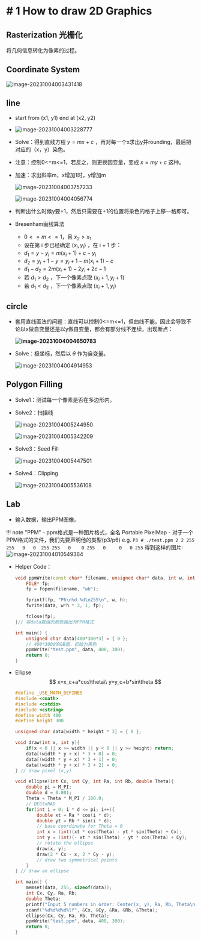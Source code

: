 # # 1 How to draw 2D Graphics 

## Rasterization 光栅化

将几何信息转化为像素的过程。

## Coordinate System

![image-20231004003431418](./assets/image-20231004003431418.png)

## line

- start from (x1, y1) end at (x2, y2)  

- ![image-20231004003228777](./assets/image-20231004003228777.png)

- Solve：得到直线方程 $y=mx+c$ ，再对每一个x求出y并rounding，最后把对应的（x，y）染色。

- 注意：控制0<=m<=1，若反之，则更换因变量，变成 $x=my+c$ 这种。

- 加速：求出斜率m，x增加1时，y增加m

    ![image-20231004003757233](./assets/image-20231004003757233.png)

	![image-20231004004056774](./assets/image-20231004004056774.png)

- 判断出什么时候y要+1，然后只需要在+1的位置将染色的格子上移一格即可。

- Bresenham画线算法
    - $0<=m<=1$，且 $x_2 > x_1$ 
    - 设在第 i 步已经确定 $(x_i, y_i)$ ，在 i + 1 步：
    - $d_1 = y-y_i = m(x_i+1)+c-y_i$ 
    - $d_2 = y_i+1-y = y_i+1-m(x_i+1)-c$ 
    - $d_1 - d_2 = 2m(x_i+1)-2y_i+2c-1$ 
    - 若 $d_1>d_2$ ，下一个像素点取 $(x_i+1,y_i+1)$ 
    - 若 $d_1<d_2$ ，下一个像素点取 $(x_i+1,y_i)$ 

## circle

- 套用直线画法的问题：直线可以控制0<=m<=1，但曲线不能，因此会导致不论以x做自变量还是以y做自变量，都会有部分线不连续，出现断点：

    **![image-20231004004650783](./assets/image-20231004004650783.png)**

- Solve：极坐标，然后以 $\theta$ 作为自变量。

    ![image-20231004004914953](./assets/image-20231004004914953.png)

## Polygon Filling

- Solve1：测试每一个像素是否在多边形内。

- Solve2：扫描线

    ![image-20231004005244950](./assets/image-20231004005244950.png)

    ![image-20231004005342209](./assets/image-20231004005342209.png)

- Solve3：Seed Fill

    ![image-20231004005447501](./assets/image-20231004005447501.png)

- Solve4：Clipping

    ![image-20231004005536108](./assets/image-20231004005536108.png)

    

## Lab

- 输入数据，输出PPM图像。

!!! note "PPM"
	- ppm格式是一种图片格式，全名 Portable PixelMap
	- 对于一个PPM格式的文件，我们先要声明他的类型(p3/p6)
		e.g.
		```
        P3
        # ./test.ppm
        2 2
        255
         255   0   0 
         255 255   0   
           0 255   0    
           0   0 255
        ```
        得到这样的图片:<img src="./assets/image-20231004010549364.png" alt="image-20231004010549364" />

- Helper Code：

    ```c++
    void ppmWrite(const char* filename, unsigned char* data, int w, int h) {
    	FILE* fp;
    	fp = fopen(filename, "wb");
    
    	fprintf(fp, "P6\n%d %d\n255\n", w, h);
    	fwrite(data, w*h * 3, 1, fp);
    
    	fclose(fp);
    }// 将data数组的颜色输出为PPM格式
    
    int main() {
    	unsigned char data[400*300*3] = { 0 };
        // 400*300的RGB图，初始为黑色
    	ppmWrite("test.ppm", data, 400, 300);
    	return 0;
    }
    ```

- Ellipse
    $$
    x=x_c+a*cos\theta\\
    y=y_c+b*sin\theta
    $$
    

    ```c++
    #define _USE_MATH_DEFINES
    #include <cmath>
    #include <cstdio>
    #include <cstring>
    #define width 400
    #define height 300
    
    unsigned char data[width * height * 3] = { 0 };
    
    void draw(int x, int y){
    	if(x < 0 || x >= width || y < 0 || y >= height) return;
    	data[(width * y + x) * 3 + 0] = 0;
    	data[(width * y + x) * 3 + 1] = 0;
    	data[(width * y + x) * 3 + 2] = 0;
    } // draw pixel (x,y)
    
    void ellipse(int Cx, int Cy, int Ra, int Rb, double Theta){
    	double pi = M_PI;
    	double d = 0.001;
    	Theta = Theta * M_PI / 180.0;
    	// DEGtoRAD
    	for(int i = 0; i * d <= pi; i++){
    		double xt = Ra * cos(i * d);
    		double yt = Rb * sin(i * d);
    		// base coordinate for Theta = 0
    		int x = (int)(xt * cos(Theta) - yt * sin(Theta) + Cx);
    		int y = (int)(- xt * sin(Theta) - yt * cos(Theta) + Cy);
    		// rotate the ellipse
    		draw(x, y);
    		draw(2 * Cx - x, 2 * Cy - y);
    		// draw two symmetrical points
    	}
    } // draw an ellipse
    
    int main() {
    	memset(data, 255, sizeof(data));
    	int Cx, Cy, Ra, Rb;
    	double Theta;
    	printf("Input 5 numbers in order: Center(x, y), Ra, Rb, Theta\n");
    	scanf("%d%d%d%d%lf", &Cx, &Cy, &Ra, &Rb, &Theta);
    	ellipse(Cx, Cy, Ra, Rb, Theta);
    	ppmWrite("test.ppm", data, 400, 300);
    	return 0;
    }
    ```

    

